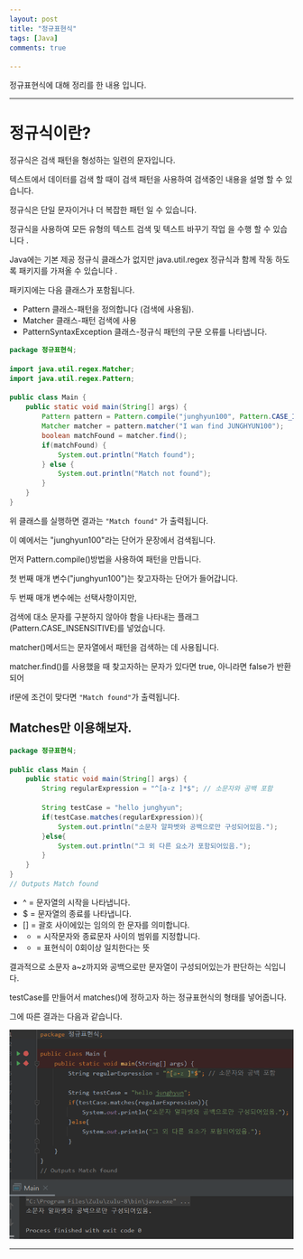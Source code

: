 ```yaml
---
layout: post
title: "정규표현식"
tags: [Java]
comments: true

---
```


정규표현식에 대해 정리를 한 내용 입니다.

---

# 정규식이란?

정규식은 검색 패턴을 형성하는 일련의 문자입니다. 

텍스트에서 데이터를 검색 할 때이 검색 패턴을 사용하여 검색중인 내용을 설명 할 수 있습니다.

정규식은 단일 문자이거나 더 복잡한 패턴 일 수 있습니다.

정규식을 사용하여 모든 유형의 텍스트 검색 및 텍스트 바꾸기 작업 을 수행 할 수 있습니다 .

Java에는 기본 제공 정규식 클래스가 없지만 java.util.regex 정규식과 함께 작동 하도록 패키지를 가져올 수 있습니다 . 

패키지에는 다음 클래스가 포함됩니다.

* Pattern 클래스-패턴을 정의합니다 (검색에 사용됨).
* Matcher 클래스-패턴 검색에 사용
* PatternSyntaxException 클래스-정규식 패턴의 구문 오류를 나타냅니다.

```java
package 정규표현식;

import java.util.regex.Matcher;
import java.util.regex.Pattern;

public class Main {
    public static void main(String[] args) {
        Pattern pattern = Pattern.compile("junghyun100", Pattern.CASE_INSENSITIVE);
        Matcher matcher = pattern.matcher("I wan find JUNGHYUN100");
        boolean matchFound = matcher.find();
        if(matchFound) {
            System.out.println("Match found");
        } else {
            System.out.println("Match not found");
        }
    }
}
```

위 클래스를 실행하면 결과는 `"Match found"` 가 출력됩니다.

이 예에서는 "junghyun100"라는 단어가 문장에서 검색됩니다.

먼저 Pattern.compile()방법을 사용하여 패턴을 만듭니다. 

첫 번째 매개 변수("junghyun100")는 찾고자하는 단어가 들어갑니다. 

두 번째 매개 변수에는 선택사항이지만, 

검색에 대소 문자를 구분하지 않아야 함을 나타내는 플래그(Pattern.CASE_INSENSITIVE)를 넣었습니다.

matcher()메서드는 문자열에서 패턴을 검색하는 데 사용됩니다. 

matcher.find()를 사용했을 때 찾고자하는 문자가 있다면 true, 아니라면 false가 반환되어

if문에 조건이 맞다면 `"Match found"`가 출력됩니다.

## Matches만 이용해보자.

```java
package 정규표현식;

public class Main {
    public static void main(String[] args) {
        String regularExpression = "^[a-z ]*$"; // 소문자와 공백 포함

        String testCase = "hello junghyun";
        if(testCase.matches(regularExpression)){
            System.out.println("소문자 알파벳와 공백으로만 구성되어있음.");
        }else{ 
            System.out.println("그 외 다른 요소가 포함되어있음.");
        }
    }
}
// Outputs Match found
```

* ^ = 문자열의 시작을 나타냅니다.
* $ = 문자열의 종료를 나타냅니다.
* [] = 괄호 사이에있는 임의의 한 문자를 의미합니다.
* - = 시작문자와 종료문자 사이의 범위를 지정합니다.
* * = 표현식이 0회이상 일치한다는 뜻

결과적으로 소문자 a~z까지와 공백으로만 문자열이 구성되어있는가 판단하는 식입니다.

testCase를 만들어서 matches()에 정하고자 하는 정규표현식의 형태를 넣어줍니다.

그에 따른 결과는 다음과 같습니다.

<img src="/images/2021년/0320/정규표현식.PNG">

---
